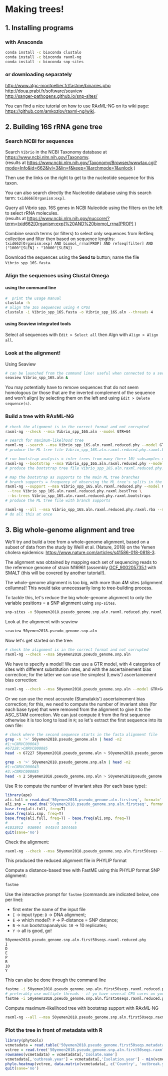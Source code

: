 # Making trees!

## 1. Installing programs

### with Anaconda
```sh
conda install -c bioconda clustalo
conda install -c bioconda raxml-ng
conda install -c bioconda snp-sites
```
### or downloading separately

http://www.atgc-montpellier.fr/fastme/binaries.php  
http://doua.prabi.fr/software/seaview  
http://sanger-pathogens.github.io/snp-sites/  

You can find a nice tutorial on how to use RAxML-NG on its wiki page: https://github.com/amkozlov/raxml-ng/wiki.


## 2. Building 16S rRNA gene tree

### Search NCBI for sequences

Search `Vibrio` in the NCBI Taxonomy database at https://www.ncbi.nlm.nih.gov/Taxonomy.  
(results at https://www.ncbi.nlm.nih.gov/Taxonomy/Browser/wwwtax.cgi?mode=Info&id=662&lvl=3&lin=f&keep=1&srchmode=1&unlock )

Then use the links on the right to get to the nucleotide sequence for this taxon.

You can also search directly the Nucleotide database using this search term: `txid666[Organism:exp]`.

Query all Vibrio spp. 16S genes in NCBI Nuleotide using the filters on the left to select rRNA molecules.  
(results at https://www.ncbi.nlm.nih.gov/nuccore/?term=txid662[Organism:exp]%20AND%20biomol_rrna[PROP] )

Combine search terms (or filters) to select only sequences from RefSeq collection and filter then based on sequence lengths:  
`txid662[Organism:exp] AND biomol_rrna[PROP] AND refseq[filter] AND ("1000"[SLEN] : "10000"[SLEN])` 

Download the sequences using the **Send to** button; name the file `Vibrio_spp_16S.fasta`.

### Align the sequences using Clustal Omega

#### using the command line
```sh
#  print the usage manual
clustalo -h
# align the 16S sequences using 4 CPUs 
clustalo -i Vibrio_spp_16S.fasta -o Vibrio_spp_16S.aln --threads 4
```

#### using Seaview integrated tools
Select all sequences with `Edit > Select all` then Algn with `Align > Align all`.


### Look at the alignment!

Using Seaview

```sh
# can be launched from the command line! useful when connected to a server (requires connection with `ssh -X` or `ssh -Y`)
seaview Vibrio_spp_16S.aln &
```

You may potentially have to remove sequences that do not seem homologous (or those that are the inverted complement of the sequence and won't align) by selecting them on the left and using `Edit > Delete sequence(s)`.

### Build a tree with RAxML-NG
```sh
# check the alignment is in the correct format and not corrupted
raxml-ng --check --msa Vibrio_spp_16S.aln --model GTR+G4

# search for maximum-likelhood tree
raxml-ng --search --msa Vibrio_spp_16S.aln.raxml.reduced.phy --model GTR+G4 --tree pars{1} --threads 4
# produce the ML tree file Vibrio_spp_16S.aln.raxml.reduced.phy.raxml.bestTree

# run bootstrap analysis = infer trees from many (here 10) subsamples of the alignment data (random picking the column of the alignment)
raxml-ng --bootstrap --msa Vibrio_spp_16S.aln.raxml.reduced.phy --model GTR+G4 --threads 4 --bs-trees 10
# produce the bootstrap tree file Vibrio_spp_16S.aln.raxml.reduced.phy.raxml.bootstraps

# map the bootstrap as supports to the main ML tree branches
# branch supports = frequency of observing the ML tree's splits in the sample of bootstrap trees
raxml-ng --support --msa Vibrio_spp_16S.aln.raxml.reduced.phy --model GTR+G4 --threads 4 \
 --tree Vibrio_spp_16S.aln.raxml.reduced.phy.raxml.bestTree \
 --bs-trees Vibrio_spp_16S.aln.raxml.reduced.phy.raxml.bootstraps
# produce the ML tree file with branch supports

raxml-ng --all --msa Vibrio_spp_16S.aln.raxml.reduced.phy.raxml.rba --model GTR+G4 --tree pars{1} --bs-trees 10  --threads 4
# do all this at once
```

## 3. Big whole-genome alignment and tree

We'll try and build a tree from a whole-genome alignment, based on a subset of data from the study by Weill et al. (Nature, 2018) on the Yemen cholera epidemics: https://www.nature.com/articles/s41586-018-0818-3.  

The alignment was obtained by mapping each set of sequencing reads to the reference genome of strain N16961 (assembly [GCF_900205735.1](https://www.ncbi.nlm.nih.gov/assembly/GCF_900205735.1) with SMALT (this will be covered by another tutorial!).

The whole-genome alignment is too big, with more than 4M sites (alignment collumns)! This would take unnecessarily long to tree-building process.

To tackle this, let's reduce the big whole-genome alignment to only the variable positions = a SNP alignment using `snp-sites`.
```sh
snp-sites -o 50yemen2018.pseudo_genome.snp.aln.raxml.reduced.phy.raxml.pseudo_genome.snp.aln 50yemen2018.pseudo_genome.aln 
```
Look at the alignment with seaview
```sh
seaview 50yemen2018.pseudo_genome.snp.aln
```
Now let's get started on the tree:
```sh
# check the alignment is in the correct format and not corrupted
raxml-ng --check --msa 50yemen2018.pseudo_genome.snp.aln
```

We have to specify a model!
We can use a GTR model, with 4 categories of sites with different substitution rates, and with the ascertainement bias correction;
for the latter we can use the simplest (Lewis') ascertainement bias correction:
```sh
raxml-ng --check --msa 50yemen2018.pseudo_genome.snp.aln --model GTR+G4+ASC_LEWIS
```

Or we can use the most accurate (Stamatakis') ascertainement bias correction; for this, we need to compute the number of invariant sites (for each base type) that were removed from the alignment to give it to the ASC_STAM correction.
We can just compute it from the first sequence otherwise it is too long to load in `R`; so let's extract the first sequence into its own file:
```sh
# check where the second sequence starts in the fasta alignment file
grep -n '>' 50yemen2018.pseudo_genome.aln | head -n2
#1:>CNRVC000043
#67228:>CNRVC000085
head -n 67227 50yemen2018.pseudo_genome.aln > 50yemen2018.pseudo_genome.aln.firstseq

grep -n '>' 50yemen2018.pseudo_genome.snp.aln | head -n2
#1:>CNRVC000043
#3:>CNRVC000085
head -n 2 50yemen2018.pseudo_genome.snp.aln > 50yemen2018pseudo_genome.snp.aln.firstseq
```

Use R to compute the number of invariant sites (for each base type):
```R
library(ape)
ali.full = read.dna('50yemen2018.pseudo_genome.aln.firstseq', format='fasta')
ali.snp = read.dna('50yemen2018.pseudo_genome.snp.aln.firstseq', format='fasta')
base.freq(ali.full, freq=T)
base.freq(ali.snp, freq=T)
base.freq(ali.full, freq=T) - base.freq(ali.snp, freq=T)
#      a       c       g       t 
#1033912  936904  944544 1044465 
quit(save='no')
```

Check the alignment:
```sh
raxml-ng --check --msa 50yemen2018.pseudo_genome.snp.aln.first50seqs --model GTR+G4+ASC_STAM{1033912/936904/944544/1044465}
```
This produced the reduced alignment file in PHYLIP format


Compute a distance-based tree with FastME using this PHYLIP format SNP alignment:
```sh
fastme 
```
Use the interactive prompt for `fastme` (commands are indicated below, one per line):
- first enter the name of the input file
- `I` -> input type: `D` -> DNA alignment;
- `E` -> which model?: `P` -> P-distance = SNP distance;
- `B` -> run bootstrapanalysis: `10` -> 10 replicates;
- `Y` -> all is good, go!

```
50yemen2018.pseudo_genome.snp.aln.first50seqs.raxml.reduced.phy
I
D
E
P
B
10
Y
```

This can also be done through the command line
```sh
fastme -i 50yemen2018.pseudo_genome.snp.aln.first50seqs.raxml.reduced.phy -d p -b 10
# preferably use multiple threads - if yo have several CPU cores on your computer!
fastme -i 50yemen2018.pseudo_genome.snp.aln.first50seqs.raxml.reduced.phy -d p -b 10 -T 4
```
Compute maximum-likelihood tree with bootstrap support with RAxML-NG
```sh
raxml-ng --all --msa 50yemen2018.pseudo_genome.snp.aln.first50seqs.raxml.reduced.phy --model GTR+G4 --tree pars{1} --bs-trees 10  --threads 4
```


### Plot the tree in front of metadata with R
```R
library(phytools)
vcmetadata = read.table('50yemen2018.pseudo_genome.first50seqs.metadata.tsv', comment.char='', sep='\t', header=T,quote='')
vctree = read.tree('50yemen2018.pseudo_genome.snp.aln.first50seqs.raxml.reduced.phy.raxml.support')
rownames(vcmetadata) = vcmetadata[,'Isolate.name']
vcmetadata[,'outbreak.year'] = vcmetadata[,'Isolation.year'] - min(vcmetadata[,'Isolation.year'])
phylo.heatmap(vctree, data.matrix(vcmetadata[, c('Country', 'outbreak.year')]))
quit(save='no')
```

